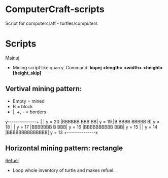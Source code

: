 # ComputerCraft-scripts
Script for computercraft - turtles/computers

# Scripts
[Majnuj](https://github.com/DanielADK/ComputerCraft-scripts/blob/main/majnuj)
- Mining script like quarry. Command: __kopej \<length> \<width> \<height> [height_skip]__ 

## Vertival mining pattern: 
- Empty = mined
- B = block
- |, +, - = borders

y--------------+
|              |  y = 20
|BBBBBB  BBB BB|  y = 19
|B BBBB BBBBB B|  y = 18
|              |  y = 17
|BBBBBBB B  BBB|  y = 16
|BBBBBBBBBB BBB|  y = 15
|              |  y = 14
|BBBBBBBBBBBBBB|  y = 13
+--------------x

## Horizontal mining pattern: rectangle

[Refuel](https://github.com/DanielADK/ComputerCraft-scripts/blob/main/refuel)
- Loop whole inventory of turtle and makes refuel.
